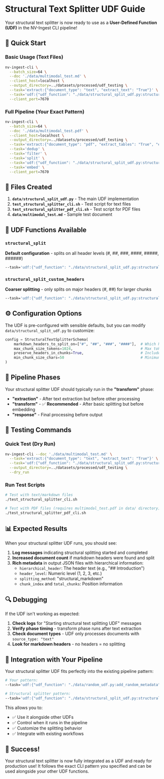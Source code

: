 # Structural Text Splitter UDF Guide

Your structural text splitter is now ready to use as a **User-Defined Function (UDF)** in the NV-Ingest CLI pipeline!

## 🚀 Quick Start

### Basic Usage (Text Files)
```bash
nv-ingest-cli \
  --batch_size=64 \
  --doc './data/multimodal_test.md' \
  --client_host=localhost \
  --output_directory=../datasets/processed/udf_testing \
  --task='extract:{"document_type": "text", "extract_text": "True"}' \
  --task='udf:{"udf_function": "./data/structural_split_udf.py:structural_split", "phase": "transform"}' \
  --client_port=7670
```

### Full Pipeline (Your Exact Pattern)
```bash
nv-ingest-cli \
  --batch_size=64 \
  --doc './data/multimodal_test.pdf' \
  --client_host=localhost \
  --output_directory=../datasets/processed/udf_testing \
  --task='extract:{"document_type": "pdf", "extract_tables": "True", "extract_charts": "True", "extract_images": "True", "extract_text": "True"}' \
  --task='dedup' \
  --task='filter' \
  --task='split' \
  --task='udf:{"udf_function": "./data/structural_split_udf.py:structural_split", "phase": "transform"}' \
  --task='embed' \
  --client_port=7670
```

## 📁 Files Created

1. **`data/structural_split_udf.py`** - The main UDF implementation
2. **`test_structural_splitter_cli.sh`** - Test script for text files  
3. **`test_structural_splitter_pdf_cli.sh`** - Test script for PDF files
4. **`data/multimodal_test.md`** - Sample test document

## 🔧 UDF Functions Available

### `structural_split`
**Default configuration** - splits on all header levels (#, ##, ###, ####, #####, ######)
```bash
--task='udf:{"udf_function": "./data/structural_split_udf.py:structural_split", "phase": "transform"}'
```

### `structural_split_custom_headers`  
**Coarser splitting** - only splits on major headers (#, ##) for larger chunks
```bash
--task='udf:{"udf_function": "./data/structural_split_udf.py:structural_split_custom_headers", "phase": "transform"}'
```

## ⚙️ Configuration Options

The UDF is pre-configured with sensible defaults, but you can modify `data/structural_split_udf.py` to customize:

```python
config = StructuralTextSplitterSchema(
    markdown_headers_to_split_on=["#", "##", "###", "####"],  # Which headers to split on
    max_chunk_size_tokens=1024,                               # Max tokens per chunk
    preserve_headers_in_chunks=True,                          # Include headers in content
    min_chunk_size_chars=50                                   # Minimum chunk size
)
```

## 🔄 Pipeline Phases

Your structural splitter UDF should typically run in the **"transform"** phase:

- **"extraction"** - After text extraction but before other processing
- **"transform"** - ✅ **Recommended** - After basic splitting but before embedding
- **"response"** - Final processing before output

## 🧪 Testing Commands

### Quick Test (Dry Run)
```bash
nv-ingest-cli --doc './data/multimodal_test.md' \
  --task='extract:{"document_type": "text", "extract_text": "True"}' \
  --task='udf:{"udf_function": "./data/structural_split_udf.py:structural_split", "phase": "transform"}' \
  --output_directory=../datasets/processed/udf_testing \
  --dry_run
```

### Run Test Scripts
```bash
# Test with text/markdown files
./test_structural_splitter_cli.sh

# Test with PDF files (requires multimodal_test.pdf in data/ directory)
./test_structural_splitter_pdf_cli.sh
```

## 📊 Expected Results

When your structural splitter UDF runs, you should see:

1. **Log messages** indicating structural splitting started and completed
2. **Increased document count** if markdown headers were found and split
3. **Rich metadata** in output JSON files with hierarchical information:
   - `hierarchical_header`: The header text (e.g., "## Introduction")
   - `header_level`: Numeric level (1, 2, 3, etc.)
   - `splitting_method`: "structural_markdown"
   - `chunk_index` and `total_chunks`: Position information

## 🔍 Debugging

If the UDF isn't working as expected:

1. **Check logs** for "Starting structural text splitting UDF" messages
2. **Verify phase timing** - transform phase runs after text extraction
3. **Check document types** - UDF only processes documents with `source_type: "text"`
4. **Look for markdown headers** - no headers = no splitting

## 🎯 Integration with Your Pipeline

Your structural splitter UDF fits perfectly into the existing pipeline pattern:

```bash
# Your pattern:
--task='udf:{"udf_function": "./data/random_udf.py:add_random_metadata", "phase": "response"}' \

# Structural splitter pattern:
--task='udf:{"udf_function": "./data/structural_split_udf.py:structural_split", "phase": "transform"}' \
```

This allows you to:
- ✅ Use it alongside other UDFs
- ✅ Control when it runs in the pipeline
- ✅ Customize the splitting behavior
- ✅ Integrate with existing workflows

## 🎉 Success!

Your structural text splitter is now fully integrated as a UDF and ready for production use! It follows the exact CLI pattern you specified and can be used alongside your other UDF functions. 